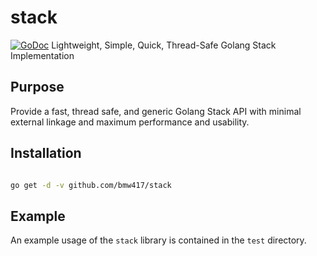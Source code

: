 # stack
[![GoDoc](https://pkg.go.dev/github.com/bmw417/stack?status.png)](https://pkg.go.dev/github.com/bmw417/stack)
Lightweight, Simple, Quick, Thread-Safe Golang Stack Implementation


## Purpose

Provide a fast, thread safe, and generic Golang Stack API with minimal external linkage
and maximum performance and usability.


## Installation

``` bash

go get -d -v github.com/bmw417/stack

```

## Example

An example usage of the `stack` library is contained in the `test` directory.
